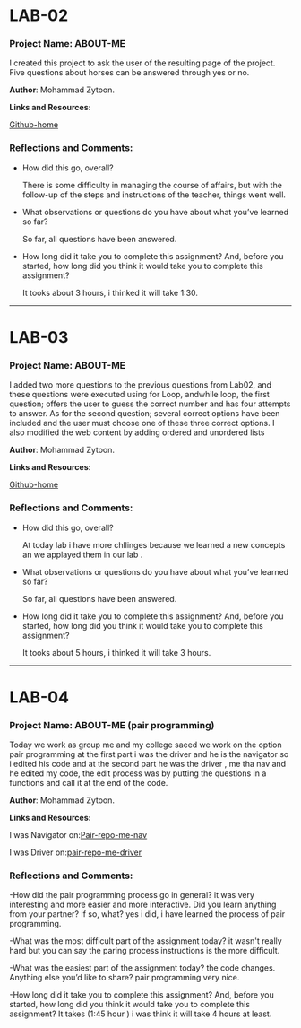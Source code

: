 # LAB-02

### Project Name: ABOUT-ME 

  I created this project to ask the user of the resulting page of the project.
    Five questions about horses can be answered through yes or no.

   **Author**: Mohammad Zytoon.

**Links and Resources:**
 
   [Github-home](https://github.com/mohammad-zytoon/)


### **Reflections and Comments:**

 - How did this go, overall?
  
   There is some difficulty in managing the course of affairs, 
   but with the follow-up of the steps and instructions of the teacher, 
   things went well.

- What observations or questions do you have about what you’ve learned so far?
 
  So far, all questions have been answered.

- How long did it take you to complete this assignment? And, before you started,
 how long did you think it would take you to complete this assignment?
 
  It tooks about 3 hours, i thinked it will take 1:30.

________________________________________________________________________________________________________

# LAB-03

### Project Name: ABOUT-ME 

  I added two more questions to the previous questions from Lab02, and these questions were executed using for Loop, andwhile loop, the first question; offers the user to guess the correct number and has four attempts to answer. 
  As for the second question; several correct options have been included and the user must choose one of these three correct options. I also modified the web content by adding ordered and unordered lists

   **Author**: Mohammad Zytoon.

**Links and Resources:**
 
   [Github-home](https://github.com/mohammad-zytoon/)


### **Reflections and Comments:**

 - How did this go, overall?
  
   At today lab i have more chllinges because we learned a new concepts an we applayed them in our lab .

- What observations or questions do you have about what you’ve learned so far?
 
  So far, all questions have been answered.

- How long did it take you to complete this assignment? And, before you started,
 how long did you think it would take you to complete this assignment?
 
  It tooks about 5 hours, i thinked it will take 3 hours.
________________________________________________________________________________________________________

# LAB-04

### Project Name: ABOUT-ME (pair programming) 

 Today we work as group me and my college saeed we work on the option pair programming at the first part i was the driver and he is the navigator so i edited his code and at the second part he was the driver , me tha nav and he edited my code, the edit process was by putting the questions in a functions and call it at the end of the code.
  
  **Author**: Mohammad Zytoon.

**Links and Resources:**

I was Navigator on:[Pair-repo-me-nav](https://github.com/mohammad-zytoon/about-me/pull/1)

I was Driver on:[pair-repo-me-driver](https://github.com/awwadsaeed/about_me/pull/1)



### **Reflections and Comments:**

-How did the pair programming process go in general?  it was very interesting and more easier and more interactive.
Did you learn anything from your partner? If so, what? yes i did, i have learned the process of pair programming.

-What was the most difficult part of the assignment today? it wasn't really hard but you can say the paring process instructions is the more difficult.  

-What was the easiest part of the assignment today? the code changes.
Anything else you’d like to share? pair programming very nice. 

-How long did it take you to complete this assignment? And, before you started, how long did you think it would take you to complete this assignment? It takes (1:45 hour ) i was think it will take 4 hours at least.
